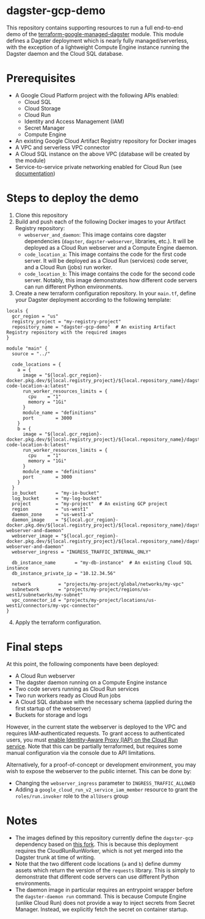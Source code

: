 # dagster-gcp-demo

This repository contains supporting resources to run a full end-to-end demo of the [terraform-google-managed-dagster](https://github.com/timchap/terraform-google-managed-dagster) 
module. This module defines a Dagster deployment which is nearly fully managed/serverless, with the exception of a
lightweight Compute Engine instance running the Dagster daemon and the Cloud SQL database.

# Prerequisites
- A Google Cloud Platform project with the following APIs enabled:
  - Cloud SQL
  - Cloud Storage
  - Cloud Run
  - Identity and Access Management (IAM)
  - Secret Manager
  - Compute Engine
- An existing Google Cloud Artifact Registry repository for Docker images
- A VPC and serverless VPC connector
- A Cloud SQL instance on the above VPC (database will be created by the module)
- Service-to-service private networking enabled for Cloud Run (see [documentation](https://cloud.google.com/run/docs/securing/private-networking#from-other-services))

# Steps to deploy the demo
1. Clone this repository
2. Build and push each of the following Docker images to your Artifact Registry repository:
   - `webserver_and_daemon`: This image contains core dagster dependencies (`dagster`, `dagster-webserver`, libraries, 
     etc.). It will be deployed as a Cloud Run webserver and a Compute Engine daemon.
   - `code_location_a`: This image contains the code for the first code server. It will be deployed as a Cloud Run 
     (services) code server, and a Cloud Run (jobs) run worker.
   - `code_location_b`: This image contains the code for the second code server. Notably, this image demonstrates how
     different code servers can run different Python environments.
3. Create a new terraform configuration repository. In your `main.tf`, define your Dagster deployment according to the
   following template:

```hcl
locals {
  gcr_region = "us"
  registry_project = "my-registry-project"
  repository_name = "dagster-gcp-demo"  # An existing Artifact Registry repository with the required images
}

module "main" {
  source = "../"

  code_locations = {
    a = {
      image = "${local.gcr_region}-docker.pkg.dev/${local.registry_project}/${local.repository_name}/dagster-code-location-a:latest"
      run_worker_resources_limits = {
        cpu    = "1"
        memory = "1Gi"
      }
      module_name = "definitions"
      port        = 3000
    }
    b = {
      image = "${local.gcr_region}-docker.pkg.dev/${local.registry_project}/${local.repository_name}/dagster-code-location-b:latest"
      run_worker_resources_limits = {
        cpu    = "1"
        memory = "1Gi"
      }
      module_name = "definitions"
      port        = 3000
    }
  }
  io_bucket       = "my-io-bucket"
  log_bucket      = "my-log-bucket"
  project         = "my-project"  # An existing GCP project
  region          = "us-west1"
  daemon_zone     = "us-west1-a"
  daemon_image    = "${local.gcr_region}-docker.pkg.dev/${local.registry_project}/${local.repository_name}/dagster-webserver-and-daemon"
  webserver_image = "${local.gcr_region}-docker.pkg.dev/${local.registry_project}/${local.repository_name}/dagster-webserver-and-daemon"
  webserver_ingress = "INGRESS_TRAFFIC_INTERNAL_ONLY"

  db_instance_name       = "my-db-instance"  # An existing Cloud SQL instance
  db_instance_private_ip = "10.12.34.56"

  network          = "projects/my-project/global/networks/my-vpc"
  subnetwork       = "projects/my-project/regions/us-west1/subnetworks/my-subnet"
  vpc_connector_id = "projects/my-project/locations/us-west1/connectors/my-vpc-connector"
}
```

4. Apply the terraform configuration.

# Final steps
At this point, the following components have been deployed:
- A Cloud Run webserver
- The dagster daemon running on a Compute Engine instance
- Two code servers running as Cloud Run services
- Two run workers ready as Cloud Run jobs
- A Cloud SQL database with the necessary schema (applied during the first startup of the webserver)
- Buckets for storage and logs

However, in the current state the webserver is deployed to the VPC and requires IAM-authenticated requests. To grant
access to authenticated users, you must [enable Identity-Aware Proxy (IAP) on the Cloud Run service](https://cloud.google.com/iap/docs/enabling-cloud-run#:~:text=To%20allow%20IAP%20to%20access,X%2DServerless%2DAuthorization%20header.).
Note that this can be partially terraformed, but requires some manual configuration via the console due to API 
limitations.

Alternatively, for a proof-of-concept or development environment, you may wish to expose the webserver to the public
internet. This can be done by:
- Changing the `webserver_ingress` parameter to `INGRESS_TRAFFIC_ALLOWED`
- Adding a `google_cloud_run_v2_service_iam_member` resource to grant the `roles/run.invoker` role to the `allUsers`
  group

# Notes
- The images defined by this repository currently define the `dagster-gcp` dependency based on [this fork](https://github.com/timchap/dagster/tree/feat/cloud-run-run-launcher/python_modules/libraries/dagster-gcp).
  This is because this deployment requires the CloudRunRunWorker, which is not yet merged into the Dagster trunk at 
  time of writing.
- Note that the two different code locations (`a` and `b`) define dummy assets which return the version of the 
  `requests` library. This is simply to demonstrate that different code servers can use different Python environments.
- The daemon image in particular requires an entrypoint wrapper before the `dagster-daemon run` command. This is 
  because Compute Engine (unlike Cloud Run) does not provide a way to inject secrets from Secret Manager. Instead, we
  explicitly fetch the secret on container startup.